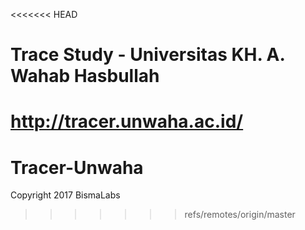 <<<<<<< HEAD
# Trace Study - Universitas KH. A. Wahab Hasbullah
http://tracer.unwaha.ac.id/
=======
# Tracer-Unwaha
Copyright 2017 BismaLabs
>>>>>>> refs/remotes/origin/master
